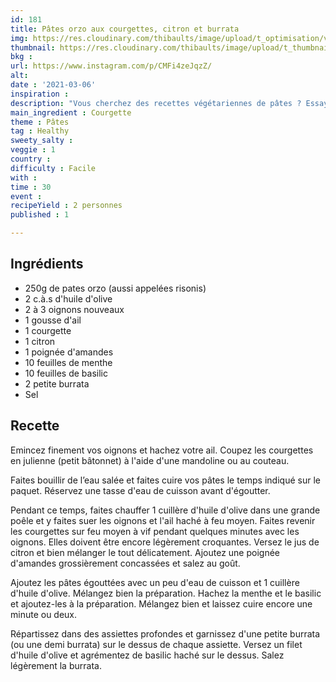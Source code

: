 ```yaml
---
id: 181
title: Pâtes orzo aux courgettes, citron et burrata
img: https://res.cloudinary.com/thibaults/image/upload/t_optimisation/v1615050681/Recipes/20210306_orzo_burrata_courgettes.jpg
thumbnail: https://res.cloudinary.com/thibaults/image/upload/t_thumbnail_josie/v1615050681/Recipes/20210306_orzo_burrata_courgettes.jpg
bkg : 
url: https://www.instagram.com/p/CMFi4zeJqzZ/
alt: 
date : '2021-03-06'
inspiration : 
description: "Vous cherchez des recettes végétariennes de pâtes ? Essayez ces pâtes orzo aux courgettes, citron et burrata"
main_ingredient : Courgette
theme : Pâtes
tag : Healthy
sweety_salty : 
veggie : 1
country : 
difficulty : Facile
with : 
time : 30
event : 
recipeYield : 2 personnes
published : 1

---
```


## Ingrédients
- 250g de pates orzo (aussi appelées risonis)
- 2 c.à.s d'huile d'olive
- 2 à 3 oignons nouveaux
- 1 gousse d'ail
- 1 courgette
- 1 citron
- 1 poignée d'amandes
- 10 feuilles de menthe
- 10 feuilles de basilic
- 2 petite burrata
- Sel

## Recette
Emincez finement vos oignons et hachez votre ail. Coupez les courgettes en julienne (petit bâtonnet) à l'aide d'une mandoline ou au couteau.

Faites bouillir de l’eau salée et faites cuire vos pâtes le temps indiqué sur le paquet. Réservez une tasse d'eau de cuisson avant d'égoutter.

Pendant ce temps, faites chauffer 1 cuillère d'huile d'olive dans une grande poêle et y faites suer les oignons et l'ail haché à feu moyen. Faites revenir les courgettes sur feu moyen à vif pendant quelques minutes avec les oignons. Elles doivent être encore légèrement croquantes. Versez le jus de citron et bien mélanger le tout délicatement. Ajoutez une poignée d'amandes grossièrement concassées et salez au goût.

Ajoutez les pâtes égouttées avec un peu d'eau de cuisson et 1 cuillère d'huile d'olive. Mélangez bien la préparation. Hachez la menthe et le basilic et ajoutez-les à la préparation. Mélangez bien et laissez cuire encore une minute ou deux.

Répartissez dans des assiettes profondes et garnissez d'une petite burrata (ou une demi burrata) sur le dessus de chaque assiette. Versez un filet d'huile d'olive et agrémentez de basilic haché sur le dessus. Salez légèrement la burrata.